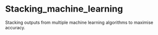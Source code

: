 # Stacking_machine_learning
Stacking outputs from multiple machine learning algorithms to maximise accuracy.
